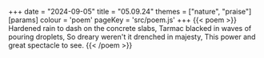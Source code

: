 +++
date = "2024-09-05"
title = "05.09.24"
themes = ["nature", "praise"]
[params]
  colour = 'poem'
  pageKey = 'src/poem.js'
+++
{{< poem >}}
Hardened rain to dash on the concrete slabs,
Tarmac blacked in waves of pouring droplets,
So dreary weren't it drenched in majesty,
This power and great spectacle to see.
{{< /poem >}}